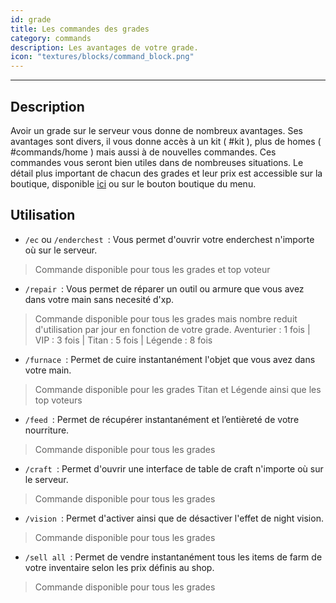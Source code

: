 ```yaml
---
id: grade
title: Les commandes des grades
category: commands
description: Les avantages de votre grade. 
icon: "textures/blocks/command_block.png"
---
```

___
## Description

Avoir un grade sur le serveur vous donne de nombreux avantages. Ses avantages sont divers, il vous donne accès à un kit ( #kit ), plus de homes ( #commands/home ) mais aussi à de nouvelles commandes.
Ces commandes vous seront bien utiles dans de nombreuses situations.
Le détail plus important de chacun des grades et leur prix est accessible sur la boutique, disponible [ici](https://store.plutonium.best/grades) ou sur le bouton boutique du menu.

## Utilisation 

* ``/ec`` ou ``/enderchest ``: Vous permet d'ouvrir votre enderchest n'importe où sur le serveur. 
> Commande disponible pour tous les grades et top voteur   

* ``/repair ``: Vous permet de réparer un outil ou armure que vous avez dans votre main sans necesité d'xp. 
> Commande disponible pour tous les grades mais nombre reduit d'utilisation par jour en fonction de votre grade. 
> Aventurier : 1 fois | VIP : 3 fois | Titan : 5 fois | Légende : 8 fois
  
* ``/furnace ``: Permet de cuire instantanément l'objet que vous avez dans votre main. 
> Commande disponible pour les grades Titan et Légende ainsi que les top voteurs  

* ``/feed ``: Permet de récupérer instantanément et l’entièreté de votre nourriture. 
> Commande disponible pour tous les grades

* ``/craft ``: Permet d'ouvrir une interface de table de craft n'importe où sur le serveur. 
> Commande disponible pour tous les grades

* ``/vision ``: Permet d'activer ainsi que de désactiver l'effet de night vision. 
> Commande disponible pour tous les grades

* ``/sell all ``: Permet de vendre instantanément tous les items de farm de votre inventaire selon les prix définis au shop. 
> Commande disponible pour tous les grades
